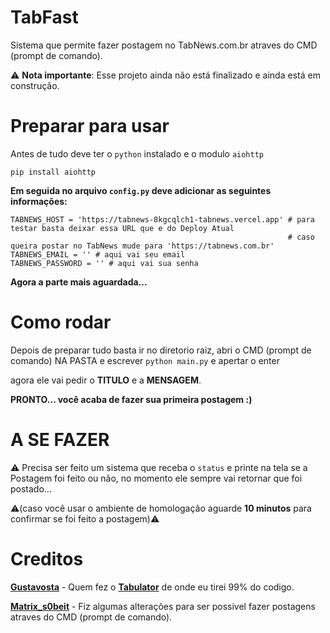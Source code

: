 # TabFast
Sistema que permite fazer postagem no TabNews.com.br atraves do CMD (prompt de comando).

⚠️ **Nota importante**: Esse projeto ainda não está finalizado e ainda está em construção.

# Preparar para usar

Antes de tudo deve ter o `python` instalado e o modulo `aiohttp`
```
pip install aiohttp
```
**Em seguida no arquivo `config.py` deve adicionar as seguintes informações:**
```
TABNEWS_HOST = 'https://tabnews-8kgcqlch1-tabnews.vercel.app' # para testar basta deixar essa URL que e do Deploy Atual
                                                              # caso queira postar no TabNews mude para 'https://tabnews.com.br'
TABNEWS_EMAIL = '' # aqui vai seu email
TABNEWS_PASSWORD = '' # aqui vai sua senha
```

**Agora a parte mais aguardada...**

# Como rodar
Depois de preparar tudo basta ir no diretorio raiz, abri o CMD (prompt de comando) NA PASTA e escrever `python main.py` e apertar o enter

agora ele vai pedir o **TITULO** e a **MENSAGEM**. 

**PRONTO... você acaba de fazer sua primeira postagem :)**


# A SE FAZER
⚠️ Precisa ser feito um sistema que receba o `status` e printe na tela se a Postagem foi feito ou não,
no momento ele sempre vai retornar que foi postado...

⚠️(caso você usar o ambiente de homologação aguarde **10 minutos** para confirmar se foi feito a postagem)⚠️

# Creditos
[**Gustavosta**](https://github.com/Gustavosta/) - Quem fez o [**Tabulator**](https://github.com/Gustavosta/Tabulator) de onde eu tirei 99% do codigo.

[**Matrix_s0beit**](https://github.com/cybernerd007) - Fiz algumas alterações para ser possivel fazer postagens atraves do CMD (prompt de comando).
